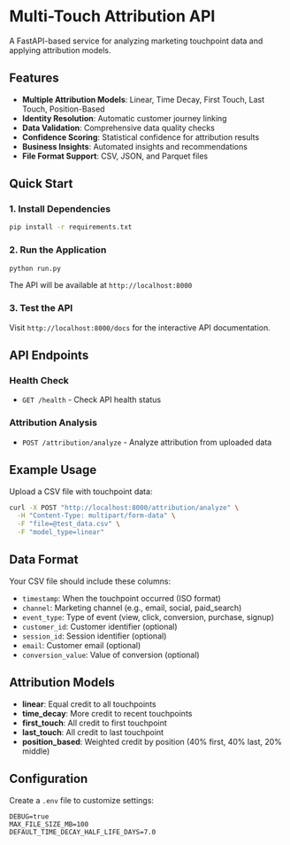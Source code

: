 # Multi-Touch Attribution API

A FastAPI-based service for analyzing marketing touchpoint data and applying attribution models.

## Features

- **Multiple Attribution Models**: Linear, Time Decay, First Touch, Last Touch, Position-Based
- **Identity Resolution**: Automatic customer journey linking
- **Data Validation**: Comprehensive data quality checks
- **Confidence Scoring**: Statistical confidence for attribution results
- **Business Insights**: Automated insights and recommendations
- **File Format Support**: CSV, JSON, and Parquet files

## Quick Start

### 1. Install Dependencies

```bash
pip install -r requirements.txt
```

### 2. Run the Application

```bash
python run.py
```

The API will be available at `http://localhost:8000`

### 3. Test the API

Visit `http://localhost:8000/docs` for the interactive API documentation.

## API Endpoints

### Health Check
- `GET /health` - Check API health status

### Attribution Analysis
- `POST /attribution/analyze` - Analyze attribution from uploaded data

## Example Usage

Upload a CSV file with touchpoint data:

```bash
curl -X POST "http://localhost:8000/attribution/analyze" \
  -H "Content-Type: multipart/form-data" \
  -F "file=@test_data.csv" \
  -F "model_type=linear"
```

## Data Format

Your CSV file should include these columns:

- `timestamp`: When the touchpoint occurred (ISO format)
- `channel`: Marketing channel (e.g., email, social, paid_search)
- `event_type`: Type of event (view, click, conversion, purchase, signup)
- `customer_id`: Customer identifier (optional)
- `session_id`: Session identifier (optional)
- `email`: Customer email (optional)
- `conversion_value`: Value of conversion (optional)

## Attribution Models

- **linear**: Equal credit to all touchpoints
- **time_decay**: More credit to recent touchpoints
- **first_touch**: All credit to first touchpoint
- **last_touch**: All credit to last touchpoint
- **position_based**: Weighted credit by position (40% first, 40% last, 20% middle)

## Configuration

Create a `.env` file to customize settings:

```env
DEBUG=true
MAX_FILE_SIZE_MB=100
DEFAULT_TIME_DECAY_HALF_LIFE_DAYS=7.0
```
